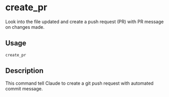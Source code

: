 # create_pr

Look into the file updated and create a push request (PR) with PR message on changes made.

## Usage

```
create_pr
```

## Description

This command tell Claude to create a git push request with automated commit message.
